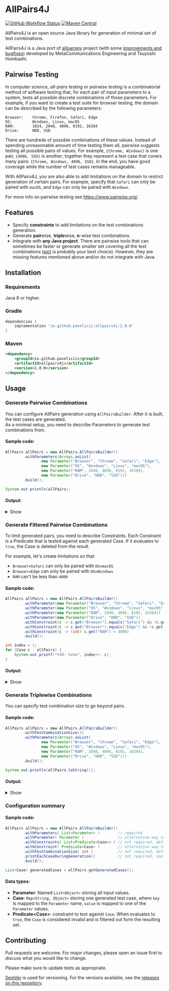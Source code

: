 # AllPairs4J

[![GitHub Workflow Status](https://img.shields.io/github/actions/workflow/status/pavelicii/allpairs4j/build-checkstyle.yaml?branch=master&logo=GitHub)](https://github.com/pavelicii/allpairs4j/actions/workflows/build-checkstyle.yaml)
[![Maven Central](https://img.shields.io/maven-central/v/io.github.pavelicii/allpairs4j)](https://search.maven.org/artifact/io.github.pavelicii/allpairs4j)

AllPairs4J is an open source Java library for generation of minimal set of test combinations. 

AllPairs4J is a Java port of [allpairspy](https://github.com/thombashi/allpairspy) project
(with some [improvements and bugfixes](https://github.com/thombashi/allpairspy/pull/10))
developed by MetaCommunications Engineering and Tsuyoshi Hombashi.

## Pairwise Testing

In computer science, _all-pairs testing_ or _pairwise testing_ is a combinatorial method of software testing that, for 
each pair of input parameters to a system, tests all possible discrete combinations of those parameters. For example, 
if you want to create a test suite for browser testing, the domain can be described by the following parameters:

```text
Browser:    Chrome, Firefox, Safari, Edge
OS:         Windows, Linux, macOS
RAM:        1024, 2048, 4096, 8192, 16384
Drive:      HDD, SSD
```

There are hundreds of possible combinations of these values. Instead of spending unreasonable amount of time testing
them all, pairwise suggests testing all possible pairs of values. For example, `{Chrome, Windows}` is one pair, 
`{4096, SSD}` is another; together they represent a test case that covers many pairs: `{Chrome, Windows, 4096, SSD}`. 
In the end, you have good coverage while the number of test cases remains manageable.

With AllPairs4J, you are also able to add limitations on the domain to restrict generation of certain pairs. 
For example, specify that `Safari` can only be paired with `macOS`, and `Edge` can only be paired with `Windows`.

For more info on pairwise testing see https://www.pairwise.org/.

## Features

* Specify **constraints** to add limitations on the test combinations generation.
* Generate **pair**wise, **triple**wise, **n**-wise test combinations.
* Integrate with **any Java project**. There are pairwise tools that can sometimes be faster or generate smaller set
  covering all the test combinations ([pict](https://github.com/microsoft/pict) is probably your best choice). 
  However, they are missing features mentioned above and/or do not integrate with Java.

## Installation

### Requirements

Java 8 or higher.

### Gradle

```groovy
dependencies {
    implementation 'io.github.pavelicii:allpairs4j:1.0.0'
}
```

### Maven

```xml
<dependency>
    <groupId>io.github.pavelicii</groupId>
    <artifactId>allpairs4j</artifactId>
    <version>1.0.0</version>
</dependency>
```

## Usage

### Generate Pairwise Combinations

You can configure AllPairs generation using `AllPairsBuilder`. After it is built, the test cases are generated.\
As a minimal setup, you need to describe Parameters to generate test combinations from.

#### Sample code:

```java
AllPairs allPairs = new AllPairs.AllPairsBuilder()
        .withParameters(Arrays.asList(
                new Parameter("Browser", "Chrome", "Safari", "Edge"),
                new Parameter("OS", "Windows", "Linux", "macOS"),
                new Parameter("RAM", 2048, 4096, 8192, 16384),
                new Parameter("Drive", "HDD", "SSD")))
        .build();

System.out.println(allPairs);
```

#### Output:

<details><summary>Show</summary>

```text
  1: {Browser=Chrome, OS=Windows, RAM=2048, Drive=HDD}
  2: {Browser=Safari, OS=Linux, RAM=4096, Drive=HDD}
  3: {Browser=Edge, OS=macOS, RAM=8192, Drive=HDD}
  4: {Browser=Edge, OS=Linux, RAM=16384, Drive=SSD}
  5: {Browser=Safari, OS=Windows, RAM=16384, Drive=SSD}
  6: {Browser=Chrome, OS=macOS, RAM=4096, Drive=SSD}
  7: {Browser=Chrome, OS=Linux, RAM=8192, Drive=SSD}
  8: {Browser=Safari, OS=macOS, RAM=2048, Drive=SSD}
  9: {Browser=Edge, OS=Windows, RAM=4096, Drive=HDD}
 10: {Browser=Edge, OS=Windows, RAM=2048, Drive=HDD}
 11: {Browser=Safari, OS=macOS, RAM=16384, Drive=HDD}
 12: {Browser=Chrome, OS=Linux, RAM=16384, Drive=SSD}
 13: {Browser=Safari, OS=Linux, RAM=8192, Drive=SSD}
 14: {Browser=Chrome, OS=Windows, RAM=8192, Drive=HDD}
 15: {Browser=Edge, OS=Linux, RAM=2048, Drive=HDD}
```

</details>

### Generate Filtered Pairwise Combinations

To limit generated pairs, you need to describe Constraints. Each Constraint is a Predicate that is tested against 
each generated Case. If it evaluates to `true`, the Case is deleted from the result.

For example, let's create limitations so that: 
* `Browser=Safari` can only be paired with `OS=macOS`
* `Browser=Edge` can only be paired with `OS=Windows`
* `RAM` can't be less than `4000`

#### Sample code:

```java
AllPairs allPairs = new AllPairs.AllPairsBuilder()
        .withParameter(new Parameter("Browser", "Chrome", "Safari", "Edge"))
        .withParameter(new Parameter("OS", "Windows", "Linux", "macOS"))
        .withParameter(new Parameter("RAM", 2048, 4096, 8192, 16384))
        .withParameter(new Parameter("Drive", "HDD", "SSD"))
        .withConstraint(c -> c.get("Browser").equals("Safari") && !c.get("OS").equals("macOS"))
        .withConstraint(c -> c.get("Browser").equals("Edge") && !c.get("OS").equals("Windows"))
        .withConstraint(c -> (int) c.get("RAM") < 4000)
        .build();

int index = 1;
for (Case c : allPairs) {
    System.out.printf("%3d: %s%n", index++, c);
}
```

#### Output:

<details><summary>Show</summary>

```text
  1: {Browser=Chrome, OS=Windows, RAM=4096, Drive=HDD}
  2: {Browser=Safari, OS=macOS, RAM=8192, Drive=HDD}
  3: {Browser=Edge, OS=Windows, RAM=16384, Drive=SSD}
  4: {Browser=Edge, OS=Windows, RAM=8192, Drive=SSD}
  5: {Browser=Safari, OS=macOS, RAM=4096, Drive=SSD}
  6: {Browser=Chrome, OS=Linux, RAM=16384, Drive=HDD}
  7: {Browser=Edge, OS=Windows, RAM=4096, Drive=HDD}
  8: {Browser=Chrome, OS=macOS, RAM=16384, Drive=SSD}
  9: {Browser=Safari, OS=macOS, RAM=16384, Drive=HDD}
 10: {Browser=Chrome, OS=Linux, RAM=8192, Drive=SSD}
 11: {Browser=Chrome, OS=Linux, RAM=4096, Drive=SSD}
```

</details>

### Generate Triplewise Combinations

You can specify test combination size to go beyond pairs.

#### Sample code:

```java
AllPairs allPairs = new AllPairs.AllPairsBuilder()
        .withTestCombinationSize(3)
        .withParameters(Arrays.asList(
                new Parameter("Browser", "Chrome", "Safari", "Edge"),
                new Parameter("OS", "Windows", "Linux", "macOS"),
                new Parameter("RAM", 2048, 4096, 8192, 16384),
                new Parameter("Drive", "HDD", "SSD")))
        .build();

System.out.println(allPairs.toString());
```

#### Output:

<details><summary>Show</summary>

```text
  1: {Browser=Chrome, OS=Windows, RAM=2048, Drive=HDD}
  2: {Browser=Safari, OS=Linux, RAM=4096, Drive=HDD}
  3: {Browser=Edge, OS=macOS, RAM=8192, Drive=HDD}
  4: {Browser=Edge, OS=macOS, RAM=16384, Drive=SSD}
  5: {Browser=Safari, OS=Linux, RAM=16384, Drive=SSD}
  6: {Browser=Chrome, OS=Windows, RAM=8192, Drive=SSD}
  7: {Browser=Chrome, OS=Windows, RAM=4096, Drive=HDD}
  8: {Browser=Safari, OS=Linux, RAM=2048, Drive=HDD}
  9: {Browser=Edge, OS=macOS, RAM=2048, Drive=HDD}
 10: {Browser=Edge, OS=macOS, RAM=4096, Drive=HDD}
 11: {Browser=Safari, OS=Linux, RAM=8192, Drive=SSD}
 12: {Browser=Chrome, OS=Windows, RAM=16384, Drive=SSD}
 13: {Browser=Chrome, OS=Windows, RAM=16384, Drive=HDD}
 14: {Browser=Safari, OS=Linux, RAM=4096, Drive=SSD}
 15: {Browser=Edge, OS=macOS, RAM=2048, Drive=SSD}
 16: {Browser=Edge, OS=macOS, RAM=8192, Drive=SSD}
 17: {Browser=Safari, OS=Linux, RAM=8192, Drive=HDD}
 18: {Browser=Chrome, OS=Windows, RAM=2048, Drive=SSD}
 19: {Browser=Chrome, OS=Windows, RAM=4096, Drive=SSD}
 20: {Browser=Safari, OS=Linux, RAM=16384, Drive=HDD}
 21: {Browser=Edge, OS=macOS, RAM=16384, Drive=HDD}
 22: {Browser=Edge, OS=macOS, RAM=4096, Drive=SSD}
 23: {Browser=Safari, OS=Linux, RAM=2048, Drive=SSD}
 24: {Browser=Chrome, OS=Windows, RAM=8192, Drive=HDD}
 25: {Browser=Chrome, OS=Linux, RAM=8192, Drive=HDD}
 26: {Browser=Safari, OS=macOS, RAM=2048, Drive=SSD}
 27: {Browser=Edge, OS=Windows, RAM=4096, Drive=SSD}
 28: {Browser=Edge, OS=Windows, RAM=16384, Drive=HDD}
 29: {Browser=Safari, OS=macOS, RAM=16384, Drive=HDD}
 30: {Browser=Chrome, OS=Linux, RAM=4096, Drive=SSD}
 31: {Browser=Chrome, OS=Linux, RAM=2048, Drive=SSD}
 32: {Browser=Safari, OS=macOS, RAM=8192, Drive=HDD}
 33: {Browser=Edge, OS=Windows, RAM=8192, Drive=HDD}
 34: {Browser=Safari, OS=macOS, RAM=4096, Drive=SSD}
 35: {Browser=Edge, OS=Windows, RAM=2048, Drive=SSD}
 36: {Browser=Chrome, OS=Linux, RAM=16384, Drive=HDD}
 37: {Browser=Chrome, OS=macOS, RAM=16384, Drive=HDD}
 38: {Browser=Edge, OS=Linux, RAM=2048, Drive=SSD}
 39: {Browser=Safari, OS=Windows, RAM=4096, Drive=SSD}
 40: {Browser=Safari, OS=Windows, RAM=8192, Drive=HDD}
 41: {Browser=Edge, OS=Linux, RAM=8192, Drive=HDD}
 42: {Browser=Chrome, OS=macOS, RAM=4096, Drive=SSD}
 43: {Browser=Chrome, OS=macOS, RAM=2048, Drive=SSD}
 44: {Browser=Edge, OS=Linux, RAM=16384, Drive=HDD}
 45: {Browser=Safari, OS=Windows, RAM=16384, Drive=HDD}
 46: {Browser=Safari, OS=Windows, RAM=2048, Drive=SSD}
 47: {Browser=Edge, OS=Linux, RAM=4096, Drive=SSD}
 48: {Browser=Chrome, OS=macOS, RAM=8192, Drive=HDD}
```

</details>

### Configuration summary

#### Sample code:

```java
AllPairs allPairs = new AllPairs.AllPairsBuilder()
        .withParameters( List<Parameter> )        // required
        .withParameter( Parameter )               // alternative way to specify Parameters one by one
        .withConstraints( List<Predicate<Case>> ) // not required, default is no Constraints
        .withConstraint( Predicate<Case> )        // alternative way to specify Constraints one by one
        .withTestCombinationSize( int )           // not required, default is 2
        .printEachCaseDuringGeneration()          // not required, useful for debug
        .build();

List<Case> generatedCases = allPairs.getGeneratedCases();
```

#### Data types:

* **Parameter**: Named `List<Object>` storing all input values.
* **Case**: `Map<String, Object>` storing one generated test case,
  where `key` is mapped to the `Parameter` name, `value` is mapped to one of the `Parameter` values.
* **Predicate\<Case\>**: constraint to test against `Case`. When evaluates to `true`, the `Case` is considered invalid
  and is filtered out form the resulting set.

## Contributing

Pull requests are welcome. For major changes, please open an issue first to discuss what you would like to change.

Please make sure to update tests as appropriate.

[SemVer](https://semver.org/) is used for versioning. For the versions available, 
see the [releases on this repository](https://github.com/pavelicii/allpairs4j/releases).
